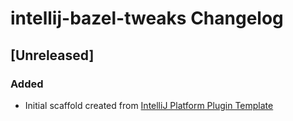 <!-- Keep a Changelog guide -> https://keepachangelog.com -->

# intellij-bazel-tweaks Changelog

## [Unreleased]
### Added
- Initial scaffold created from [IntelliJ Platform Plugin Template](https://github.com/JetBrains/intellij-platform-plugin-template)
